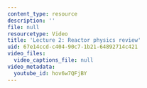 ```yaml
---
content_type: resource
description: ''
file: null
resourcetype: Video
title: 'Lecture 2: Reactor physics review'
uid: 67e14ccd-c404-90c7-1b21-64892714c421
video_files:
  video_captions_file: null
video_metadata:
  youtube_id: hov6w7QFjBY
---
```

